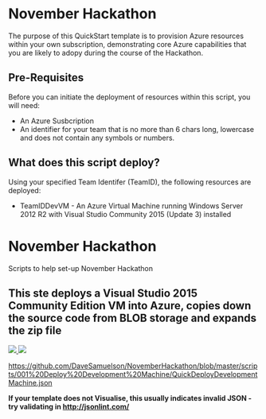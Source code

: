 <h1>November Hackathon</h1>

The purpose of this QuickStart template is to provision Azure resources within your own subscription, demonstrating core Azure capabilities that you are likely to adopy during the course of the Hackathon.

<h2>Pre-Requisites</h2>
Before you can initiate the deployment of resources within this script, you will need:

* An Azure Susbcription
* An identifier for your team that is no more than 6 chars long, lowercase and does not contain any symbols or numbers.

<h2>What does this script deploy?</h2>
Using your specified Team Identifer (TeamID), the following resources are deployed:

* TeamIDDevVM - An Azure Virtual Machine running Windows Server 2012 R2 with Visual Studio Community 2015 (Update 3) installed


# November Hackathon
Scripts to help set-up November Hackathon




<h2>This ste deploys a Visual Studio 2015 Community Edition VM into Azure, copies down the source code from BLOB storage and expands the zip file </h2>
<a href="https://portal.azure.com/#create/Microsoft.Template/uri/https%3A%2F%2Fraw.githubusercontent.com%2Fdavesamuelson%2FNovemberHackathon%2Fmaster%2Fscripts%2F001%20Deploy%20Development%20Machine%2FQuickDeployDevelopmentMachine.json" target="_blank">
    <img src="http://azuredeploy.net/deploybutton.png"/>
</a>

<a href="http://armviz.io/#/?load=https://raw.githubusercontent.com/davesamuelson/NovemberHackathon/master/scripts/Deploy%20Development%20Machione%20QuickDeployDevelopmentMachine.json" target="_blank">
  <img src="http://armviz.io/visualizebutton.png"/>
</a>

https://github.com/DaveSamuelson/NovemberHackathon/blob/master/scripts/001%20Deploy%20Development%20Machine/QuickDeployDevelopmentMachine.json


**If your template does not Visualise, this usually indicates invalid JSON - try validating in http://jsonlint.com/**




